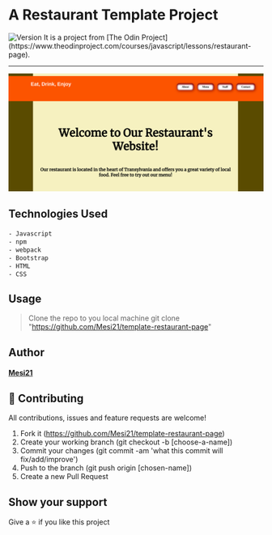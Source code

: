 # A Restaurant Template Project
<img alt="Version" src="https://img.shields.io/badge/version-1.0.0-blue.svg?cacheSeconds=2592000" />
It is a project from [The Odin Project](https://www.theodinproject.com/courses/javascript/lessons/restaurant-page). 

---

![screenshot](src/style/restaurant-screenshot.png)

## Technologies Used
    - Javascript
    - npm
    - webpack
    - Bootstrap
    - HTML
    - CSS

## Usage

> Clone the repo to you local machine
    git clone "https://github.com/Mesi21/template-restaurant-page"


## Author

#### [Mesi21](https://github.com/Mesi21)

## 🤝 Contributing
All contributions, issues and feature requests are welcome!

1. Fork it (https://github.com/Mesi21/template-restaurant-page)
2. Create your working branch (git checkout -b [choose-a-name])
3. Commit your changes (git commit -am 'what this commit will fix/add/improve')
4. Push to the branch (git push origin [chosen-name])
5. Create a new Pull Request

## Show your support
Give a ⭐️ if you like this project
